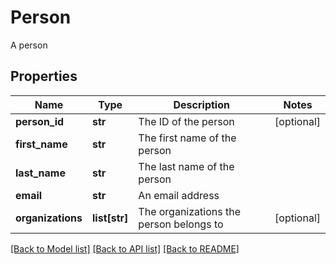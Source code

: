 # Person

A person
## Properties
Name | Type | Description | Notes
------------ | ------------- | ------------- | -------------
**person_id** | **str** | The ID of the person | [optional] 
**first_name** | **str** | The first name of the person | 
**last_name** | **str** | The last name of the person | 
**email** | **str** | An email address | 
**organizations** | **list[str]** | The organizations the person belongs to | [optional] 

[[Back to Model list]](../README.md#documentation-for-models) [[Back to API list]](../README.md#documentation-for-api-endpoints) [[Back to README]](../README.md)



